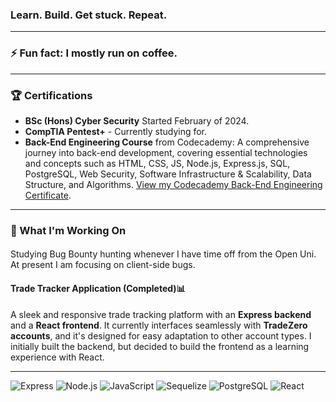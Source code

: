 ### Learn. Build. Get stuck. Repeat.
---

### ⚡ Fun fact: I mostly run on coffee.
---
### 🏆 Certifications
- **BSc (Hons) Cyber Security** Started February of 2024.
- **CompTIA Pentest+** - Currently studying for.
- **Back-End Engineering Course** from Codecademy: A comprehensive journey into back-end development, covering essential technologies and concepts such as HTML, CSS, JS, Node.js, Express.js, SQL, PostgreSQL, Web Security, Software Infrastructure & Scalability, Data Structure, and Algorithms. [View my Codecademy Back-End Engineering Certificate](https://github.com/Jas667/certifications/blob/main/Jas667%20s%20profile%20_%20Codecademy-page-001.jpg?raw=true).
---

### 🚀 What I'm Working On

####
Studying Bug Bounty hunting whenever I have time off from the Open Uni. At present I am focusing on client-side bugs.

#### Trade Tracker Application (Completed)📊
A sleek and responsive trade tracking platform with an **Express backend** and a **React frontend**. It currently interfaces seamlessly with **TradeZero accounts**, and it's designed for easy adaptation to other account types. I initially built the backend, but decided to build the frontend as a learning experience with React.

---

![Express](https://img.shields.io/badge/-Express-black?style=flat-square&logo=express)
![Node.js](https://img.shields.io/badge/-Node.js-black?style=flat-square&logo=node-dot-js)
![JavaScript](https://img.shields.io/badge/-JavaScript-black?style=flat-square&logo=javascript)
![Sequelize](https://img.shields.io/badge/-Sequelize-black?style=flat-square&logo=sequelize)
![PostgreSQL](https://img.shields.io/badge/-PostgreSQL-black?style=flat-square&logo=postgresql)
![React](https://img.shields.io/badge/-React-black?style=flat-square&logo=react)


<!--
**Jas667/Jas667** is a ✨ _special_ ✨ repository because its `README.md` (this file) appears on your GitHub profile.

Here are some ideas to get you started:

- 🔭 I’m currently working on ...
- 🌱 I’m currently learning ...
- 👯 I’m looking to collaborate on ...
- 🤔 I’m looking for help with ...
- 💬 Ask me about ...
- 📫 How to reach me: ...
- 😄 Pronouns: ...
-->
